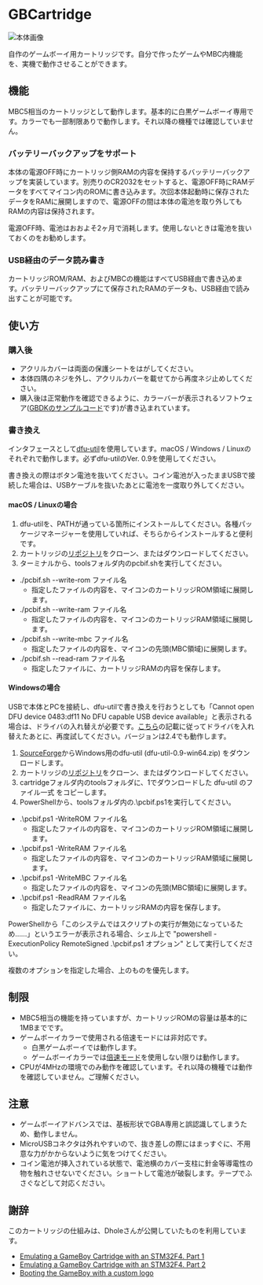# GBCartridge

![本体画像](https://github.com/niccolli/cartridge/blob/master/docs/images/cartridge.jpg?raw=true)

自作のゲームボーイ用カートリッジです。自分で作ったゲームやMBC内機能を、実機で動作させることができます。

## 機能

MBC5相当のカートリッジとして動作します。基本的に白黒ゲームボーイ専用です。カラーでも一部制限ありで動作します。それ以降の機種では確認していません。

### バッテリーバックアップをサポート

本体の電源OFF時にカートリッジ側RAMの内容を保持するバッテリーバックアップを実装しています。別売りのCR2032をセットすると、電源OFF時にRAMデータをすべてマイコン内のROMに書き込みます。次回本体起動時に保存されたデータをRAMに展開しますので、電源OFFの間は本体の電池を取り外してもRAMの内容は保持されます。

電源OFF時、電池はおおよそ2ヶ月で消耗します。使用しないときは電池を抜いておくのをお勧めします。

### USB経由のデータ読み書き

カートリッジROM/RAM、およびMBCの機能はすべてUSB経由で書き込めます。バッテリーバックアップにて保存されたRAMのデータも、USB経由で読み出すことが可能です。

## 使い方

### 購入後

- アクリルカバーは両面の保護シートをはがしてください。
- 本体四隅のネジを外し、アクリルカバーを載せてから再度ネジ止めしてください。
- 購入後は正常動作を確認できるように、カラーバーが表示されるソフトウェア([GBDKのサンプルコード](http://gbdk.sourceforge.net/examples.html)です)が書き込まれています。

### 書き換え

インタフェースとして[dfu-util](http://dfu-util.sourceforge.net)を使用しています。macOS / Windows / Linuxのそれぞれで動作します。必ずdfu-utilのVer. 0.9を使用してください。

書き換えの際はボタン電池を抜いてください。コイン電池が入ったままUSBで接続した場合は、USBケーブルを抜いたあとに電池を一度取り外してください。

#### macOS / Linuxの場合

1. dfu-utilを、PATHが通っている箇所にインストールしてください。各種パッケージマネージャーを使用していれば、そちらからインストールすると便利です。
2. カートリッジの[リポジトリ](https://github.com/niccolli/cartridge)をクローン、またはダウンロードしてください。
3. ターミナルから、toolsフォルダ内のpcbif.shを実行してください。

- ./pcbif.sh --write-rom ファイル名
    - 指定したファイルの内容を、マイコンのカートリッジROM領域に展開します。
- ./pcbif.sh --write-ram ファイル名
    - 指定したファイルの内容を、マイコンのカートリッジRAM領域に展開します。
- ./pcbif.sh --write-mbc ファイル名
    - 指定したファイルの内容を、マイコンの先頭(MBC領域)に展開します。
- ./pcbif.sh --read-ram ファイル名
    - 指定したファイルに、カートリッジRAMの内容を保存します。

#### Windowsの場合

USBで本体とPCを接続し、dfu-utilで書き換えを行おうとしても「Cannot open DFU device 0483:df11 No DFU capable USB device available」と表示される場合は、ドライバの入れ替えが必要です。[こちら](https://seeedjp.github.io/Wiki/Wio_LTE_for_Arduino/ReplaceDriver-ja.html)の記載に従ってドライバを入れ替えたあとに、再度試してください。バージョンは2.4でも動作します。

1. [SourceForge](https://sourceforge.net/projects/dfu-util/files/)からWindows用のdfu-util (dfu-util-0.9-win64.zip) をダウンロードします。
2. カートリッジの[リポジトリ](https://github.com/niccolli/cartridge)をクローン、またはダウンロードしてください。
3. cartridgeフォルダ内のtoolsフォルダに、1でダウンロードした dfu-util のファイル一式 をコピーします。
4. PowerShellから、toolsフォルダ内の.\pcbif.ps1を実行してください。

- .\pcbif.ps1 -WriteROM ファイル名
    - 指定したファイルの内容を、マイコンのカートリッジROM領域に展開します。
- .\pcbif.ps1 -WriteRAM ファイル名
    - 指定したファイルの内容を、マイコンのカートリッジRAM領域に展開します。
- .\pcbif.ps1 -WriteMBC ファイル名
    - 指定したファイルの内容を、マイコンの先頭(MBC領域)に展開します。
- .\pcbif.ps1 -ReadRAM ファイル名
    - 指定したファイルに、カートリッジRAMの内容を保存します。

PowerShellから「このシステムではスクリプトの実行が無効になっているため……」というエラーが表示される場合、シェル上で "powershell -ExecutionPolicy RemoteSigned .\pcbif.ps1 オプション" として実行してください。

複数のオプションを指定した場合、上のものを優先します。

## 制限

- MBC5相当の機能を持っていますが、カートリッジROMの容量は基本的に1MBまでです。
- ゲームボーイカラーで使用される倍速モードには非対応です。
    - 白黒ゲームボーイでは動作します。
    - ゲームボーイカラーでは[倍速モード](http://gbdev.gg8.se/wiki/articles/CGB_Registers#FF4D_-_KEY1_-_CGB_Mode_Only_-_Prepare_Speed_Switch)を使用しない限りは動作します。
- CPUが4MHzの環境でのみ動作を確認しています。それ以降の機種では動作を確認していません。ご理解ください。

## 注意

- ゲームボーイアドバンスでは、基板形状でGBA専用と誤認識してしまうため、動作しません。
- MicroUSBコネクタは外れやすいので、抜き差しの際にはまっすぐに、不用意な力がかからないように気をつけてください。
- コイン電池が挿入されている状態で、電池横のカバー支柱に針金等導電性の物を触れさせないでください。ショートして電池が破裂します。テープでふさぐなどして対応ください。

## 謝辞

このカートリッジの仕組みは、Dholeさんが公開していたものを利用しています。

- [Emulating a GameBoy Cartridge with an STM32F4. Part 1](https://dhole.github.io/post/gameboy_cartridge_emu_1/)
- [Emulating a GameBoy Cartridge with an STM32F4. Part 2](https://dhole.github.io/post/gameboy_cartridge_emu_2/)
- [Booting the GameBoy with a custom logo](https://dhole.github.io/post/gameboy_custom_logo/)
